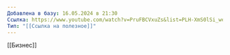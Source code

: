 ```yaml
---
Добавлена в базу: 16.05.2024 в 21:30
Ссылка: https://www.youtube.com/watch?v=PruFBCVxuZs&list=PLH-XmS0lSi_weEt7uBolSuUspmWw6RL23
Тип: "[[Ссылка на полезное]]"
---
```

[[Бизнес]]